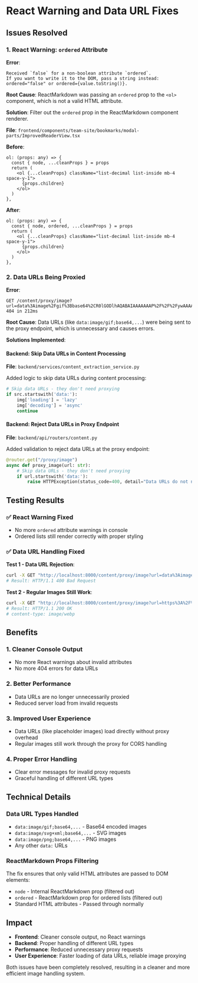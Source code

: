 # React Warning and Data URL Fixes

## Issues Resolved

### 1. React Warning: `ordered` Attribute
**Error**: 
```
Received `false` for a non-boolean attribute `ordered`.
If you want to write it to the DOM, pass a string instead: ordered="false" or ordered={value.toString()}.
```

**Root Cause**: ReactMarkdown was passing an `ordered` prop to the `<ol>` component, which is not a valid HTML attribute.

**Solution**: Filter out the `ordered` prop in the ReactMarkdown component renderer.

**File**: `frontend/components/team-site/bookmarks/modal-parts/ImprovedReaderView.tsx`

**Before**:
```tsx
ol: (props: any) => {
  const { node, ...cleanProps } = props
  return (
    <ol {...cleanProps} className="list-decimal list-inside mb-4 space-y-1">
      {props.children}
    </ol>
  )
},
```

**After**:
```tsx
ol: (props: any) => {
  const { node, ordered, ...cleanProps } = props
  return (
    <ol {...cleanProps} className="list-decimal list-inside mb-4 space-y-1">
      {props.children}
    </ol>
  )
},
```

### 2. Data URLs Being Proxied
**Error**: 
```
GET /content/proxy/image?url=data%3Aimage%2Fgif%3Bbase64%2CR0lGODlhAQABAIAAAAAAAP%2F%2F%2FywAAAAAAQABAAACAUwAOw%3D%3D 404 in 212ms
```

**Root Cause**: Data URLs (like `data:image/gif;base64,...`) were being sent to the proxy endpoint, which is unnecessary and causes errors.

**Solutions Implemented**:

#### Backend: Skip Data URLs in Content Processing
**File**: `backend/services/content_extraction_service.py`

Added logic to skip data URLs during content processing:

```python
# Skip data URLs - they don't need proxying
if src.startswith('data:'):
    img['loading'] = 'lazy'
    img['decoding'] = 'async'
    continue
```

#### Backend: Reject Data URLs in Proxy Endpoint
**File**: `backend/api/routers/content.py`

Added validation to reject data URLs at the proxy endpoint:

```python
@router.get("/proxy/image")
async def proxy_image(url: str):
    # Skip data URLs - they don't need proxying
    if url.startswith('data:'):
        raise HTTPException(status_code=400, detail="Data URLs do not need proxying")
```

## Testing Results

### ✅ React Warning Fixed
- No more `ordered` attribute warnings in console
- Ordered lists still render correctly with proper styling

### ✅ Data URL Handling Fixed
**Test 1 - Data URL Rejection**:
```bash
curl -X GET "http://localhost:8000/content/proxy/image?url=data%3Aimage%2Fgif%3Bbase64%2C..." -I
# Result: HTTP/1.1 400 Bad Request
```

**Test 2 - Regular Images Still Work**:
```bash
curl -X GET "http://localhost:8000/content/proxy/image?url=https%3A%2F%2Fichef.bbci.co.uk%2Fnews%2F..." -I
# Result: HTTP/1.1 200 OK
# content-type: image/webp
```

## Benefits

### 1. **Cleaner Console Output**
- No more React warnings about invalid attributes
- No more 404 errors for data URLs

### 2. **Better Performance**
- Data URLs are no longer unnecessarily proxied
- Reduced server load from invalid requests

### 3. **Improved User Experience**
- Data URLs (like placeholder images) load directly without proxy overhead
- Regular images still work through the proxy for CORS handling

### 4. **Proper Error Handling**
- Clear error messages for invalid proxy requests
- Graceful handling of different URL types

## Technical Details

### Data URL Types Handled
- `data:image/gif;base64,...` - Base64 encoded images
- `data:image/svg+xml;base64,...` - SVG images
- `data:image/png;base64,...` - PNG images
- Any other `data:` URLs

### ReactMarkdown Props Filtering
The fix ensures that only valid HTML attributes are passed to DOM elements:
- `node` - Internal ReactMarkdown prop (filtered out)
- `ordered` - ReactMarkdown prop for ordered lists (filtered out)
- Standard HTML attributes - Passed through normally

## Impact

- **Frontend**: Cleaner console output, no React warnings
- **Backend**: Proper handling of different URL types
- **Performance**: Reduced unnecessary proxy requests
- **User Experience**: Faster loading of data URLs, reliable image proxying

Both issues have been completely resolved, resulting in a cleaner and more efficient image handling system.
